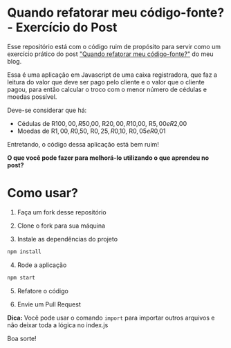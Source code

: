# Quando refatorar meu código-fonte? - Exercício do Post

Esse repositório está com o código ruim de propósito para servir como um exercício prático do post
["Quando refatorar meu código-fonte?"](https://alvarengathomas.github.io/quando-refatorar-meu-codigo-fonte) do meu blog.

Essa é uma aplicação em Javascript de uma caixa registradora, que faz a leitura do valor que deve ser pago pelo cliente
e o valor que o cliente pagou, para então calcular o troco com o menor número de cédulas e moedas possível.

Deve-se considerar que há:

* Cédulas de R$100,00, R$50,00, R$20,00, R$10,00, R$5,00 e R$2,00
* Moedas de R$1,00, R$0,50, R$0,25, R$0,10, R$0,05 e R$0,01

Entretando, o código dessa aplicação está bem ruim!

**O que você pode fazer para melhorá-lo utilizando o que aprendeu no post?**

# Como usar?

1. Faça um fork desse repositório

2. Clone o fork para sua máquina

3. Instale as dependências do projeto

```javascript
npm install
```

4. Rode a aplicação

```javascript
npm start
```

5. Refatore o código

6. Envie um Pull Request 

**Dica:** Você pode usar o comando ```import``` para importar outros arquivos e não deixar toda a lógica no index.js

Boa sorte!
